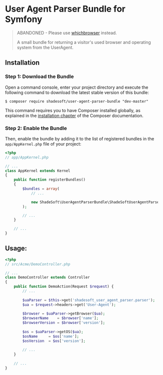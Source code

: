 # User Agent Parser Bundle for Symfony

> ABANDONED - Please use [whichbrowser](https://whichbrowser.net) instead.
> 
> A small bundle for returning a visitor's used browser and operating system from the UserAgent.

## Installation

### Step 1: Download the Bundle

Open a command console, enter your project directory and execute the
following command to download the latest stable version of this bundle:

```console
$ composer require shadesoft/user-agent-parser-bundle "dev-master"
```

This command requires you to have Composer installed globally, as explained
in the [installation chapter](https://getcomposer.org/doc/00-intro.md)
of the Composer documentation.

### Step 2: Enable the Bundle

Then, enable the bundle by adding it to the list of registered bundles
in the `app/AppKernel.php` file of your project:

```php
<?php
// app/AppKernel.php

// ...
class AppKernel extends Kernel
{
    public function registerBundles()
    {
        $bundles = array(
            // ...

            new ShadeSoft\UserAgentParserBundle\ShadeSoftUserAgentParserBundle(),
        );

        // ...
    }

    // ...
}
```

## Usage:

```php
<?php
// src/Acme/DemoController.php

// ...
class DemoController extends Controller
{
    public function DemoAction(Request $request) {
        // ...
        
        $uaParser = $this->get('shadesoft_user_agent_parser.parser');
        $ua = $request->headers->get('User-Agent');
        
        $browser = $uaParser->getBrowser($ua);
        $browserName    = $browser['name'];
        $browserVersion = $browser['version'];
        
        $os = $uaParser->getOS($ua);
        $osName     = $os['name'];
        $osVersion  = $os['version'];
        
        // ...
    }
    
    // ...
}
```
